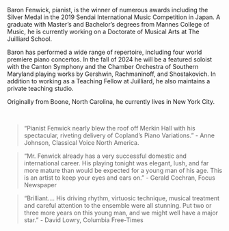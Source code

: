 Baron Fenwick, pianist, is the winner of numerous awards including the Silver Medal in the 2019 Sendai International Music Competition in Japan. A graduate with Master’s and Bachelor’s degrees from Mannes College of Music, he is currently working on a Doctorate of Musical Arts at The Juilliard School.

Baron has performed a wide range of repertoire, including four world premiere piano concertos. In the fall of 2024 he will be a featured soloist with the Canton Symphony and the Chamber Orchestra of Southern Maryland playing works by Gershwin, Rachmaninoff, and Shostakovich. In addition to working as a Teaching Fellow at Juilliard, he also maintains a private teaching studio.

Originally from Boone, North Carolina, he currently lives in New York City.

<br />

> “Pianist Fenwick nearly blew the roof off Merkin Hall with his spectacular, riveting delivery of Copland’s Piano Variations.” - Anne Johnson, Classical Voice North America.

> “Mr. Fenwick already has a very successful domestic and international career. His playing tonight was elegant, lush, and far more mature than would be expected for a young man of his age. This is an artist to keep your eyes and ears on.” - Gerald Cochran, Focus Newspaper

> “Brilliant…. His driving rhythm, virtuosic technique, musical treatment and careful attention to the ensemble were all stunning. Put two or three more years on this young man, and we might well have a major star.” - David Lowry, Columbia Free-Times
